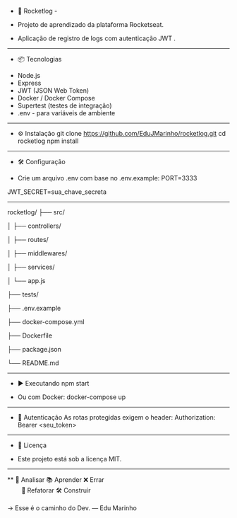 * 🚀 Rocketlog - 
- Projeto de aprendizado da plataforma Rocketseat.

- Aplicação de registro de logs com autenticação JWT .
-------------------------------
* 📦 Tecnologias
- Node.js
- Express
- JWT (JSON Web Token)
- Docker / Docker Compose
- Supertest (testes de integração)
- .env - para variáveis de ambiente
-------------------------------
* ⚙️ Instalação
git clone https://github.com/EduJMarinho/rocketlog.git
cd rocketlog
npm install

-------------------------------
* 🛠️ Configuração
- Crie um arquivo .env com base no .env.example:
PORT=3333

JWT_SECRET=sua_chave_secreta

-------------------------------
rocketlog/
├── src/

│   ├── controllers/

│   ├── routes/

│   ├── middlewares/

│   ├── services/

│   └── app.js

├── tests/

├── .env.example

├── docker-compose.yml

├── Dockerfile

├── package.json

└── README.md


-------------------------------
* ▶️ Executando
npm start


- Ou com Docker:
docker-compose up
-------------------------------

* 🔐 Autenticação
As rotas protegidas exigem o header:
Authorization: Bearer <seu_token>


------------------------------------

* 📄 Licença

- Este projeto está sob a licença MIT.

------------------------------------
**
🧠 Analisar 📚 Aprender ❌ Errar  
   🔁 Refatorar  🛠️ Construir  
          
→ Esse é o caminho do Dev. — Edu Marinho



